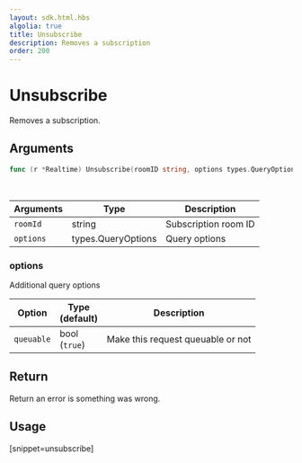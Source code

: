 ```yaml
---
layout: sdk.html.hbs
algolia: true
title: Unsubscribe
description: Removes a subscription
order: 200
---
```


# Unsubscribe

Removes a subscription.

## Arguments

```go
func (r *Realtime) Unsubscribe(roomID string, options types.QueryOptions) error
```

<br/>

| Arguments    | Type    | Description |
|--------------|---------|-------------|
| `roomId` | string| Subscription room ID  |
| `options` | types.QueryOptions | Query options |

### options

Additional query options

| Option     | Type<br/>(default)    | Description                       |
| ---------- | ------- | --------------------------------- |
| `queuable` | bool<br/>(`true`) | Make this request queuable or not |

## Return

Return an error is something was wrong.

## Usage

[snippet=unsubscribe]
